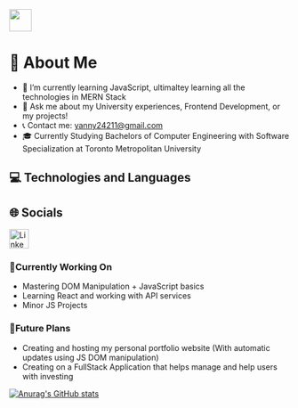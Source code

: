 <img src="" width="40" height="40" />

# 📖 About Me
* 🌱 I’m currently learning JavaScript, ultimaltey learning all the technologies in MERN Stack
* 💬 Ask me about my University experiences, Frontend Development, or my projects!
* 📞 Contact me: yanny24211@gmail.com
* 🎓 Currently Studying Bachelors of Computer Engineering with Software Specialization at Toronto Metropolitan University


## 💻 Technologies and Languages


## 🌐 Socials
<a href="https://www.linkedin.com/feed/"><img width=35px height=auto src="https://upload.wikimedia.org/wikipedia/commons/thumb/c/ca/LinkedIn_logo_initials.png/800px-LinkedIn_logo_initials.png" alt="LinkedIn Page"></a>


### 🔧Currently Working On
* Mastering DOM Manipulation + JavaScript basics
* Learning React and working with API services
* Minor JS Projects


### 🚀Future Plans
* Creating and hosting my personal portfolio website (With automatic updates using JS DOM manipulation)
* Creating on a FullStack Application that helps manage and help users with investing


[![Anurag's GitHub stats](https://github-readme-stats.vercel.app/api?username=Yanny24211&how_icons=true&count_private=true&theme=dark)](https://github.com/anuraghazra/github-readme-stats)
